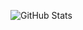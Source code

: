 
![GitHub Stats](https://github-readme-stats.vercel.app/api?username=CalMorris&count_private=true&theme=swift&hide_rank=true&count_private=true&custom_title=GitHub_Stats)
